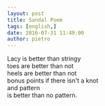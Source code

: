 ```yaml
---
layout: post
title: Sandal Poem
tags: [english,]
date: 2016-07-31 11:49:00
author: pietro
---
```

Lacy is better than stringy<br/>toes are better than not<br/>heels are better than not<br/>bonus points if there isn't a knot<br/>and pattern<br/>is better than no pattern.
